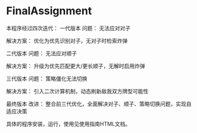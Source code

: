 # FinalAssignment
本程序经过四次迭代：
一代版本
问题： 无法应对对子

解决方案： 优化为优先识别对子，无对子时检索炸弹

二代版本
问题： 无法应对顺子

解决方案： 升级为优先匹配更大/更长顺子，无解时启用炸弹

三代版本
问题： 策略僵化无法切换

解决方案： 引入二次计算机制，动态刷新敌我双方牌型可能性

最终版本
改进： 整合前三代优化，全面解决对子、顺子、策略切换问题，实现自适应决策

具体的程序安装，运行，使用见使用指南HTML文档。
